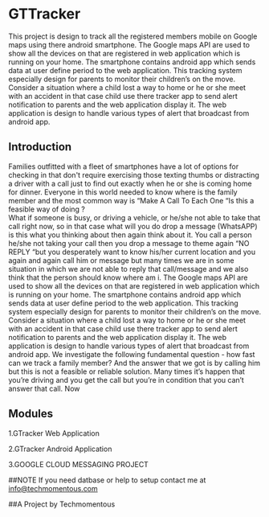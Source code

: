 # GTTracker
This project is design to track all the registered members mobile on Google maps using there android smartphone. The Google maps API are used to show all the devices on that are registered in web application which is running on your home. The smartphone contains android app which sends data at user define period to the web application. This tracking system especially design for parents to monitor their children’s on the move. Consider a situation where a child lost a way to home or he or she meet with an accident in that case child use there tracker app to send alert notification to parents and the web application display it. The web application is design to handle various types of alert that broadcast from android app.

## Introduction
Families outfitted with a fleet of smartphones have a lot of options for checking in that don't require exercising those texting thumbs or distracting a driver with a call just to find out exactly when he or she is coming home for dinner.
Everyone in this world needed to know where is the family member and the most common way is “Make A Call To Each One “Is this a feasible way of doing ?  
What if someone is busy, or driving a vehicle, or he/she not able to take that call right now, so in that case what will you do drop a message (WhatsAPP) is this what you thinking about then again think about it. You call a person he/she not taking your call then you drop a message to theme again “NO REPLY “but you desperately want to know his/her current location and you again and again call him or message but many times we are in some situation in which we are not able to reply that call/message and we also think that the person should know where am i. 
The Google maps API are used to show all the devices on that are registered in web application which is running on your home. The smartphone contains android app which sends data at user define period to the web application. This tracking system especially design for parents to monitor their children’s on the move. Consider a situation where a child lost a way to home or he or she meet with an accident in that case child use there tracker app to send alert notification to parents and the web application display it. The web application is design to handle various types of alert that broadcast from android app.
We investigate the following fundamental question - how fast can we track a family member? And the answer that we got is by calling him but this is not a feasible or reliable solution. Many times it’s happen that you’re driving and you get the call but you’re in condition that you can’t answer that call. Now

## Modules
1.GTracker Web Application

2.GTracker Android Application

3.GOOGLE CLOUD MESSAGING PROJECT 

##NOTE
If you need datbase or help to setup contact me at info@techmomentous.com

##A Project by Techmomentous

